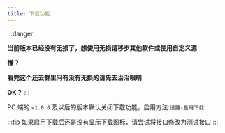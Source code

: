 ```yaml
---
title: 下载功能
---
```


:::danger

**当前版本已经没有无损了，想使用无损请移步其他软件或使用自定义源**

**懂？**

**看完这个还去群里问有没有无损的请先去治治眼睛**

**OK？**
:::

PC 端的 `v1.0.0` 及以后的版本默认关闭下载功能，启用方法:`设置-启用下载`

:::tip
如果启用下载后还是没有显示下载图标，请尝试将接口修改为测试接口
:::
